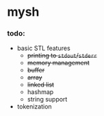 # mysh

### todo:

* basic STL features
  * ~~printing to `stdout`/`stderr`~~
  * ~~memory management~~
  * ~~buffer~~
  * ~~array~~
  * ~~linked list~~
  * hashmap
  * string support
* tokenization

